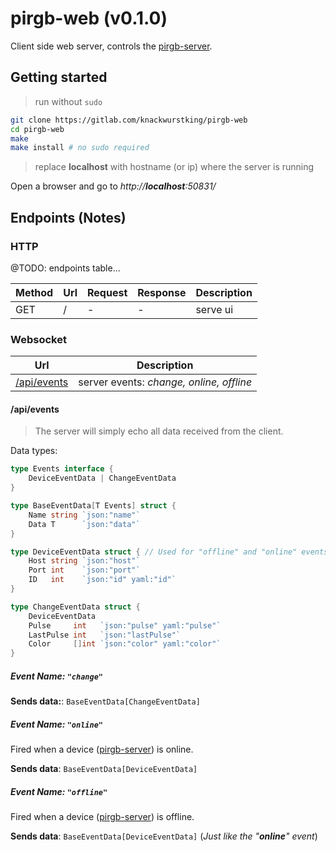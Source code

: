 # pirgb-web (v0.1.0)

Client side web server, controls the [pirgb-server](http://gitlab.com/knackwurstking/pirgb-server.git).

## Getting started

> run without `sudo`

```bash
git clone https://gitlab.com/knackwurstking/pirgb-web
cd pirgb-web
make
make install # no sudo required
```

> replace **localhost** with hostname (or ip) where the server is running

Open a browser and go to _http://**localhost**:50831/_

## Endpoints (Notes)

### HTTP

@TODO: endpoints table...

| Method | Url | Request | Response | Description |
| ------ | --- | ------- | -------- | ----------- |
| GET    | /   | -       | -        | serve ui    |

### Websocket

| Url                           | Description                              |
| ----------------------------- | ---------------------------------------- |
| [/api/events](#server-events) | server events: _change, online, offline_ |

<a id="server-events" />

#### /api/events

> The server will simply echo all data received from the client.  

Data types:

```go
type Events interface {
	DeviceEventData | ChangeEventData
}

type BaseEventData[T Events] struct {
	Name string `json:"name"`
	Data T      `json:"data"`
}

type DeviceEventData struct { // Used for "offline" and "online" events
	Host string `json:"host"`
	Port int    `json:"port"`
	ID   int    `json:"id" yaml:"id"`
}

type ChangeEventData struct {
	DeviceEventData
	Pulse     int   `json:"pulse" yaml:"pulse"`
	LastPulse int   `json:"lastPulse"`
	Color     []int `json:"color" yaml:"color"`
}
```

##### _Event Name: `"change"`_

**Sends data:**: `BaseEventData[ChangeEventData]`

<a id="online-server-event" />

##### _Event Name: `"online"`_

Fired when a device ([pirgb-server](https://gitlab.com/knackwurstking/pirgb-server.git)) is online.

**Sends data**: `BaseEventData[DeviceEventData]`

<a id="offline-server-event" />

##### _Event Name: `"offline"`_

Fired when a device ([pirgb-server](https://gitlab.com/knackwurstking/pirgb-server.git)) is offline.

**Sends data**: `BaseEventData[DeviceEventData]` (*Just like the "**online**" event*)

